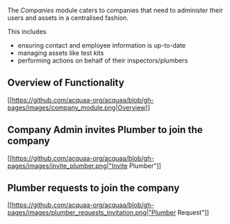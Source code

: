 The _Companies_ module caters to companies that need to administer their users and assets in a centralised fashion.

This includes 
- ensuring contact and employee information is up-to-date
- managing assets like test kits
- performing actions on behalf of their inspectors/plumbers

## Overview of Functionality
[[https://github.com/acquaa-org/acquaa/blob/gh-pages/images/company_module.png|Overview]]

## Company Admin invites Plumber to join the company
[[https://github.com/acquaa-org/acquaa/blob/gh-pages/images/invite_plumber.png|"Invite Plumber"]]

## Plumber requests to join the company
[[https://github.com/acquaa-org/acquaa/blob/gh-pages/images/plumber_requests_invitation.png|"Plumber Request"]]
